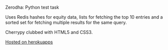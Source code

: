 Zerodha: Python test task

Uses Redis hashes for equity data, lists for fetching the top 10 entries and a sorted set for fetching multiple results for the same query.

Cherrypy clubbed with HTML5 and CSS3.

[Hosted on herokuapps](https://zerodhaajay.herokuapp.com/)